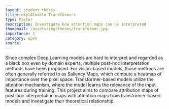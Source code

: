 ```yaml
---
layout: student_thesis
title: eXplAInable Transformers
type: Master
description: Investigate how attention maps can be interpreted
thumbnail: /assets/img/theses/transformer.jpg
importance: 1
category: open
source:
---
```


Since complex Deep Learning models are hard to interpret and regarded as a black box even by domain experts, multiple post-hoc interpretation methods have been proposed.
For vision-based models, those methods are often generally referred to as Saliency Maps, which compute a heatmap of importance over the pixel space. Transformer-based models utilize the attention mechanism, where the model learns the relevance of the input features during training.
This project aims to compare attribution maps of post-hoc interpretation maps with attention maps from transformer-based models and investigate their theoretical relationship.
